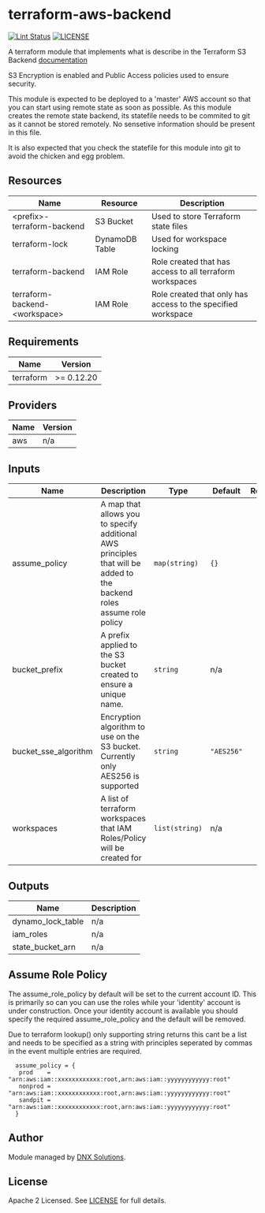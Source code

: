 # terraform-aws-backend

[![Lint Status](https://github.com/DNXLabs/terraform-aws-backend/workflows/Lint/badge.svg)](https://github.com/DNXLabs/terraform-aws-backend/actions)
[![LICENSE](https://img.shields.io/github/license/DNXLabs/terraform-aws-backend)](https://github.com/DNXLabs/terraform-aws-backend/blob/master/LICENSE)

A terraform module that implements what is describe in the Terraform S3 Backend [documentation](https://www.terraform.io/docs/backends/types/s3.html)

S3 Encryption is enabled and Public Access policies used to ensure security.

This module is expected to be deployed to a 'master' AWS account so that you can start using remote state as soon as possible. As this module creates the remote state backend, its statefile needs to be commited to git as it cannot be stored remotely. No sensetive information should be present in this file.

It is also expected that you check the statefile for this module into git to avoid the chicken and egg problem.

## Resources
|Name | Resource | Description |
|-----|----------|-------------|
| \<prefix>-terraform-backend | S3 Bucket | Used to store Terraform state files |
| terraform-lock | DynamoDB Table | Used for workspace locking |
| terraform-backend | IAM Role | Role created that has access to all terraform workspaces |
| terraform-backend-\<workspace> | IAM Role | Role created that only has access to the specified workspace |

<!--- BEGIN_TF_DOCS --->

## Requirements

| Name | Version |
|------|---------|
| terraform | >= 0.12.20 |

## Providers

| Name | Version |
|------|---------|
| aws | n/a |

## Inputs

| Name | Description | Type | Default | Required |
|------|-------------|------|---------|:--------:|
| assume\_policy | A map that allows you to specify additional AWS principles that will be added to the backend roles assume role policy | `map(string)` | `{}` | no |
| bucket\_prefix | A prefix applied to the S3 bucket created to ensure a unique name. | `string` | n/a | yes |
| bucket\_sse\_algorithm | Encryption algorithm to use on the S3 bucket. Currently only AES256 is supported | `string` | `"AES256"` | no |
| workspaces | A list of terraform workspaces that IAM Roles/Policy will be created for | `list(string)` | n/a | yes |

## Outputs

| Name | Description |
|------|-------------|
| dynamo\_lock\_table | n/a |
| iam\_roles | n/a |
| state\_bucket\_arn | n/a |

<!--- END_TF_DOCS --->

## Assume Role Policy
The assume_role_policy by default will be set to the current account ID. This is primarily so can you can use the roles while your 'identity' account is under construction. Once your identity account is available you should specify the required assume_role_policy and the default will be removed.

Due to terraform lookup() only supporting string returns this cant be a list and needs to be specified as a string with principles seperated by commas in the event multiple entries are required.

```
  assume_policy = {
   prod    = "arn:aws:iam::xxxxxxxxxxxx:root,arn:aws:iam::yyyyyyyyyyyy:root"
   nonprod = "arn:aws:iam::xxxxxxxxxxxx:root,arn:aws:iam::yyyyyyyyyyyy:root"
   sandpit = "arn:aws:iam::xxxxxxxxxxxx:root,arn:aws:iam::yyyyyyyyyyyy:root"
  }
```

## Author
Module managed by [DNX Solutions](https://github.com/DNXLabs).

## License
Apache 2 Licensed. See [LICENSE](https://github.com/DNXLabs/terraform-aws-backend/blob/master/LICENSE) for full details.